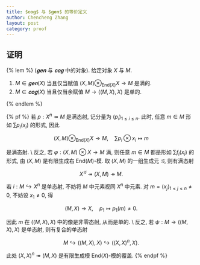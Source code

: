 ```yaml
---
title: $𝐜𝐨𝐠$ 与 $𝐠𝐞𝐧$ 的等价定义
author: Chencheng Zhang
layout: post
category: proof
---
```


## 证明

{% lem %}
($𝐠𝐞𝐧$ 与 $𝐜𝐨𝐠$ 中的对象). 给定对象 $X$ 与 $M$.

1. $M ∈ 𝐠𝐞𝐧(X)$ 当且仅当赋值 $(X, M) ⊗_{\mathrm{End}(X)} X → M$ 是满的.
2. $M ∈ 𝐜𝐨𝐠(X)$ 当且仅当余赋值 $M → ((M, X), X)$ 是单的.

{% endlem %}

{% pf %}
若 $p : X^n ↠ M$ 是满态射, 记分量为 $(p_i)_{1 ≤ i ≤ n}$. 此时, 任意 $m ∈ M$ 形如 $∑ p_i(x_i)$ 的形式, 因此

$$
(X, M) ⊗_{\mathrm{End}(X)} X → M,\quad ∑ p_i ⊗ x_i ↦ m
$$

是满态射.
\\
反之, 若 $φ : (X, M) ⊗ X → M$ 满, 则任意 $m ∈ M$ 都是形如 $∑ f_i(x_i)$ 的形式, 由 $(X,M)$ 是有限生成右 $\mathrm{End}(M)$-模. 取 $(X, M)$ 的一组生成元 $𝒢$, 则有满态射

$$
X^𝒢 ↠ (X, M) ↠ M.
$$

若 $i: M ↪ X^n$ 是单态射, 不妨将 $M$ 中元素视同 $X^n$ 中元素. 对 $m = (x_j)_{1 ≤ j ≤ n} ≠ 0$, 不妨设 $x_1 ≠ 0$, 得

$$
(M, X) → X,\quad p_1 ↦ p_1(m) ≠ 0.
$$

因此 $m$ 在 $((M, X), X)$ 中的像是非零态射, 从而是单的.
\\
反之, 若 $ψ : M → ((M, X), X)$ 是单态射, 则有复合的单态射

$$
M ↪ ((M, X), X) ↪ ((X, X)^n, X).
$$

此处 $(X, X)^n ↠ (M, X)$ 是有限生成模 $\mathrm{End}(X)$-模的覆盖.
{% endpf %}
